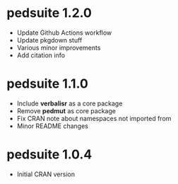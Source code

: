 # pedsuite 1.2.0

* Update Github Actions workflow
* Update pkgdown stuff
* Various minor improvements
* Add citation info


# pedsuite 1.1.0

* Include **verbalisr** as a core package
* Remove **pedmut** as core package
* Fix CRAN note about namespaces not imported from
* Minor README changes


# pedsuite 1.0.4

* Initial CRAN version
